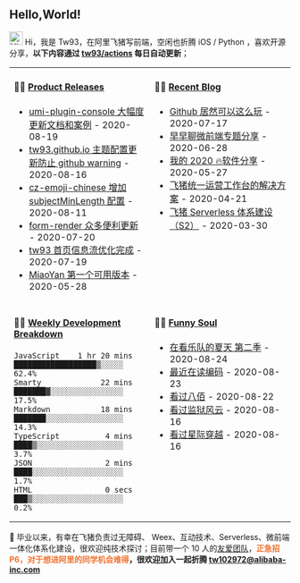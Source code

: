 ## Hello,World!

<img src='https://qpluspicture.oss-cn-beijing.aliyuncs.com/6LjjQA/Hi.gif' alt='Hi' width="24"/> Hi，我是 Tw93，在阿里飞猪写前端，空闲也折腾 iOS / Python ，喜欢开源分享，**以下内容通过 <a href="https://github.com/tw93/tw93/actions" target="_blank">tw93/actions</a> 每日自动更新**；

<table width="800px">
<tr>
<td valign="top" width="50%">

#### 🏋️‍♀️ <a href="https://github.com/tw93/tw93/blob/main/releases.md" target="_blank">Product Releases</a>

<!-- recent_releases starts -->
* <a href='https://github.com/tw93/umi-plugin-console/releases/tag/v0.2.2' target='_blank'>umi-plugin-console 大幅度更新文档和案例</a> - 2020-08-19
* <a href='https://github.com/tw93/tw93.github.io/releases/tag/v0.2.0' target='_blank'>tw93.github.io 主题配置更新防止 github warning</a> - 2020-08-16
* <a href='https://github.com/tw93/cz-emoji-chinese/releases/tag/v0.3.1' target='_blank'>cz-emoji-chinese 增加 subjectMinLength 配置</a> - 2020-08-11
* <a href='https://github.com/alibaba/form-render/releases/tag/v0.6.0' target='_blank'>form-render 众多便利更新</a> - 2020-07-20
* <a href='https://github.com/tw93/tw93/releases/tag/V1.0' target='_blank'>tw93 首页信息流优化完成</a> - 2020-07-19
* <a href='https://github.com/tw93/MiaoYan/releases/tag/V0.1' target='_blank'>MiaoYan 第一个可用版本</a> - 2020-05-28
<!-- recent_releases ends -->

</td>
<td valign="top" width="50%">

#### 🤹‍♀️ <a href="https://tw93.github.io/" target="_blank">Recent Blog</a>

<!-- blog starts -->
* <a href='https://tw93.github.io/2020-07-17/markdown.html' target='_blank'>Github 居然可以这么玩</a> - 2020-07-17
* <a href='https://tw93.github.io/2020-06-28/zaozaoliao.html' target='_blank'>早早聊微前端专题分享</a> - 2020-06-28
* <a href='https://tw93.github.io/2020-05-27/good-app.html' target='_blank'>我的 2020 🔥软件分享</a> - 2020-05-27
* <a href='https://tw93.github.io/2020-04-21/one.html' target='_blank'>飞猪统一运营工作台的解决方案</a> - 2020-04-21
* <a href='https://tw93.github.io/2020-03-30/serverless-two.html' target='_blank'>飞猪 Serverless 体系建设（S2）</a> - 2020-03-30
<!-- blog ends -->

</td>
</tr>
<tr>
<td valign="top" width="50%">

#### 🏊‍♂️ <a href="https://gist.github.com/tw93/7854aac61f991ef4e7ae7b8440e4fdc6" target="_blank">Weekly Development Breakdown</a>

<!-- code_time starts -->

```text
JavaScript    1 hr 20 mins  ██████████████████▒░░░░░  62.4%
Smarty             22 mins  ███████▓░░░░░░░░░░░░░░░░  17.5%
Markdown           18 mins  ███████░░░░░░░░░░░░░░░░░  14.3%
TypeScript          4 mins  ████▒░░░░░░░░░░░░░░░░░░░   3.7%
JSON                2 mins  ████░░░░░░░░░░░░░░░░░░░░   1.7%
HTML                0 secs  ███▒░░░░░░░░░░░░░░░░░░░░   0.2%
```

<!-- code_time ends -->

</td>
<td valign="top" width="50%">

#### 🤾‍♂️ <a href="https://www.douban.com/people/tangwei93/" target="_blank">Funny Soul</a>

<!-- douban starts -->
* <a href='http://movie.douban.com/subject/34660591/' target='_blank'>在看乐队的夏天 第二季</a> - 2020-08-24
* <a href='https://book.douban.com/subject/4822685/' target='_blank'>最近在读编码</a> - 2020-08-23
* <a href='http://movie.douban.com/subject/26754233/' target='_blank'>看过八佰</a> - 2020-08-22
* <a href='http://movie.douban.com/subject/1293422/' target='_blank'>看过监狱风云</a> - 2020-08-16
* <a href='http://movie.douban.com/subject/1889243/' target='_blank'>看过星际穿越</a> - 2020-08-16
<!-- douban ends -->

</td>
  </tr>
  </table>

📮 毕业以来，有幸在飞猪负责过无障碍、 Weex、互动技术、Serverless、微前端一体化体系化建设，很欢迎纯技术探讨；目前带一个 10 人的<a href="https://img.alicdn.com/tfs/TB1svLYObr1gK0jSZFDXXb9yVXa-4032-2268.jpg" target="_blank">友爱团队</a>，<span style="color:#EE722E">**正急招 P6，对于想进阿里的同学机会难得</span>，很欢迎加入一起折腾 <tw102972@alibaba-inc.com>**
